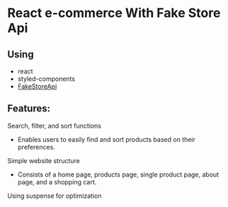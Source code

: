 # React e-commerce With Fake Store Api 

## Using

- react
- styled-components
- [FakeStoreApi](https://fakestoreapi.com/)

## Features:
Search, filter, and sort functions
- Enables users to easily find and sort products based on their preferences.

Simple website structure
- Consists of a home page, products page, single product page, about page, and a shopping cart.

Using suspense for optimization

